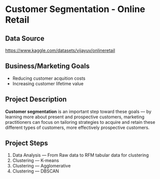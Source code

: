 # Customer Segmentation - Online Retail

## Data Source

https://www.kaggle.com/datasets/vijayuv/onlineretail

## Business/Marketing Goals

* Reducing customer acquition costs
* Increasing customer lifetime value

## Project Description
<b>Customer segmentation</b> is an important step toward these goals — by learning more about present and prospective customers, marketing practitioners can focus on tailoring strategies to acquire and retain these different types of customers, more effectively prospective customers.

## Project Steps

1. Data Analysis — From Raw data to RFM tabular data for clustering
2. Clustering — K-means
3. Clustering — Agglomerative
4. Clustering — DBSCAN 

